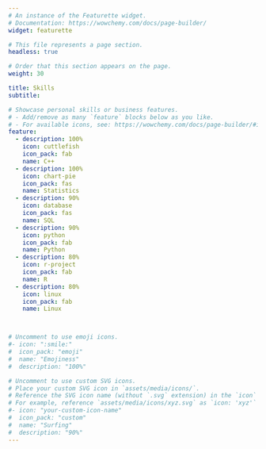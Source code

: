 ```yaml
---
# An instance of the Featurette widget.
# Documentation: https://wowchemy.com/docs/page-builder/
widget: featurette

# This file represents a page section.
headless: true

# Order that this section appears on the page.
weight: 30

title: Skills
subtitle:

# Showcase personal skills or business features.
# - Add/remove as many `feature` blocks below as you like.
# - For available icons, see: https://wowchemy.com/docs/page-builder/#icons
feature:
  - description: 100%
    icon: cuttlefish
    icon_pack: fab
    name: C++
  - description: 100%
    icon: chart-pie
    icon_pack: fas
    name: Statistics
  - description: 90%
    icon: database
    icon_pack: fas
    name: SQL
  - description: 90%
    icon: python
    icon_pack: fab
    name: Python
  - description: 80%
    icon: r-project
    icon_pack: fab
    name: R
  - description: 80%
    icon: linux
    icon_pack: fab
    name: Linux



# Uncomment to use emoji icons.
#- icon: ":smile:"
#  icon_pack: "emoji"
#  name: "Emojiness"
#  description: "100%"

# Uncomment to use custom SVG icons.
# Place your custom SVG icon in `assets/media/icons/`.
# Reference the SVG icon name (without `.svg` extension) in the `icon` field.
# For example, reference `assets/media/icons/xyz.svg` as `icon: 'xyz'`
#- icon: "your-custom-icon-name"
#  icon_pack: "custom"
#  name: "Surfing"
#  description: "90%"
---
```

